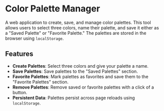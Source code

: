 ﻿# Color Palette Manager

A web application to create, save, and manage color palettes. This tool allows users to select three colors, name their palette, and save it either as a "Saved Palette" or "Favorite Palette." The palettes are stored in the browser using `localStorage`.

## Features

- **Create Palettes**: Select three colors and give your palette a name.
- **Save Palettes**: Save palettes to the "Saved Palettes" section.
- **Favorite Palettes**: Mark palettes as favorites and save them to the "Favorite Palettes" section.
- **Remove Palettes**: Remove saved or favorite palettes with a click of a button.
- **Persistent Data**: Palettes persist across page reloads using `localStorage`.
